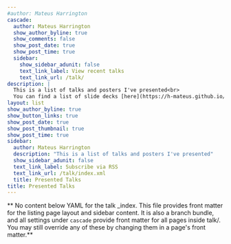 ```yaml
---
#author: Mateus Harrington
cascade:
  author: Mateus Harrington
  show_author_byline: true
  show_comments: false
  show_post_date: true
  show_post_time: true
  sidebar:
    show_sidebar_adunit: false
    text_link_label: View recent talks
    text_link_url: /talk/
description: |
  This is a list of talks and posters I've presented<br>
  You can find a list of slide decks [here](https://h-mateus.github.io/presentations/)
layout: list
show_author_byline: true
show_button_links: true
show_post_date: true
show_post_thumbnail: true
show_post_time: true
sidebar:
  author: Mateus Harrington
  description: "This is a list of talks and posters I've presented"
  show_sidebar_adunit: false
  text_link_label: Subscribe via RSS
  text_link_url: /talk/index.xml
  title: Presented Talks
title: Presented Talks
---
```


** No content below YAML for the talk _index. This file provides front matter for the listing page layout and sidebar content. It is also a branch bundle, and all settings under `cascade` provide front matter for all pages inside talk/. You may still override any of these by changing them in a page's front matter.**
